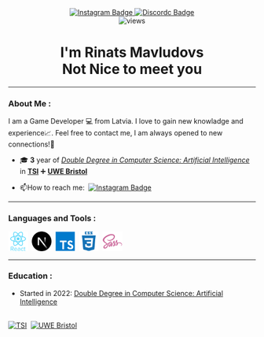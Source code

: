 <div id="header" align="center">
  <!-- <img src="" alt="me" width="100"/> -->
  <div id="badges">
    <a href="https://www.instagram.com/s_2212_s/">
      <img src="https://img.shields.io/badge/Instagram-E4405F?style=for-the-badge&logo=instagram&logoColor=white" alt="Instagram Badge"/>
    </a>
    <a href="mailto:rinats10b@gmail.com">
      <img src="https://img.shields.io/badge/Gmail-D14836?style=for-the-badge&logo=gmail&logoColor=white" alt="Discordc Badge"/>
    </a>
  </div>
  <img src="https://komarev.com/ghpvc/?username=AndreyPerunov&style=flat-square&color=blue" alt="views"/>
  <h1>
    I'm Rinats Mavludovs<br>
    Not Nice to meet you
  </h1>  
</div>

---

### About Me :
I am a Game Developer :computer: from Latvia.
I love to gain new knowladge and experience📈. 
Feel free to contact me, I am always opened to new connections!👐
- :mortar_board: **3** year of *<a href="https://tsi.lv/study_programmes/computer-sciences-double-degree-artificial-intelligence/">Double Degree in Computer Science: Artificial Intelligence</a>* in **<a href="https://tsi.lv/">TSI</a>** :heavy_plus_sign: **<a href="https://www.uwe.ac.uk/">UWE Bristol</a>**


- :mailbox:How to reach me: &nbsp;[![Instagram Badge](https://img.shields.io/badge/Instagram-E4405F?style=for-the-badge&logo=instagram&logoColor=white)]([your-linkedin-url](https://www.instagram.com/_andreyperunov_/))


---

### Languages and Tools :
<div>
  <img src="https://github.com/devicons/devicon/blob/master/icons/react/react-original-wordmark.svg" title="React" alt="React" width="40" height="40"/>&nbsp;
<img src="https://github.com/devicons/devicon/blob/master/icons/nextjs/nextjs-original.svg" title="NextJS" alt="NextJS" width="40" height="40"/>&nbsp;
<img src="https://github.com/devicons/devicon/blob/master/icons/typescript/typescript-original.svg" title="TypeScript" alt="TypeScript" width="40" height="40"/>&nbsp;
  <img src="https://github.com/devicons/devicon/blob/master/icons/css3/css3-plain-wordmark.svg"  title="CSS3" alt="CSS" width="40" height="40"/>&nbsp;
<img src="https://github.com/devicons/devicon/blob/master/icons/sass/sass-original.svg"  title="Sass" alt="Sass" width="40" height="40"/>&nbsp;
</div>

---

### Education : 

<ul><li>Started in 2022: <a href="https://tsi.lv/study_programmes/computer-sciences-double-degree-artificial-intelligence/">Double Degree in Computer Science: Artificial Intelligence</a></li></ul>
<br>
<a href="https://tsi.lv/"><img src="https://tsi.lv/wp-content/uploads/2020/08/tsi_logo_en_blue.svg" title="TSI" alt="TSI" height="100"/></a>&nbsp;
<a href="https://www.uwe.ac.uk/"><img src="https://www.uwe.ac.uk/assets/img/logo.svg" title="UWE Bristol" alt="UWE Bristol" height="100"/></a>
